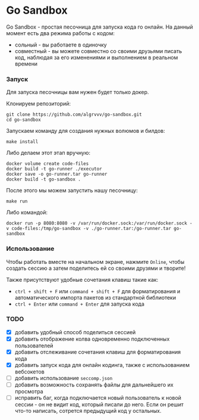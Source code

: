 # Go Sandbox

Go Sandbox - простая песочница для запуска кода го онлайн.
На данный момент есть два режима работы с кодом:
- сольный - вы работаете в одиночку
- совместный - вы можете совместно со своими друзьями писать код, наблюдая за его изменениями и выполнением в реальном времени

### Запуск

Для запуска песочницы вам нужен будет только докер.
<br>

Клонируем репозиторий:
```shell
git clone https://github.com/algrvvv/go-sandbox.git
cd go-sandbox
```

Запускаем команду для создания нужных волюмов и билдов:
```shell
make install
```

Либо делаем этот этап вручную:
```shell
docker volume create code-files
docker build -t go-runner ./executor
docker save -o go-runner.tar go-runner
docker build -t go-sandbox .
```

После этого мы можем запустить нашу песочницу:
```shell
make run
```

Либо командой:
```shell
docker run -p 8080:8080 -v /var/run/docker.sock:/var/run/docker.sock -v code-files:/tmp/go-sandbox -v ./go-runner.tar:/go-runner.tar go-sandbox
```

### Использование

Чтобы работать вместе на начальном экране, нажмите `Online`, чтобы создать сессию а затем поделитесь ей
со своими друзями и творите!

Также присутствуют удобные сочетания клавиш такие как:
- `ctrl + shift + F` или `command + shift + F` для форматирования и автоматического импорта пакетов из стандартной библиотеки
- `ctrl + Enter` или `command + Enter` для запуска кода

### TODO

- [x] добавить удобный способ поделиться сессией
- [x] добавить отображение колва одновременно подключенных пользователей
- [x] добавить отслеживание сочетания клавиш для форматирования кода 
- [x] добавить запуск кода для онлайн кодинга, также с использованием вебсокетов
- [ ] добавить использование `seccomp.json`
- [ ] добавить возможность сохранять файлы для дальнейшего их просмотра
- [ ] исправить баг, когда подключается новый пользователь к новой сессии - он не видит код, который писали до него. Если он решит что-то написать, сотрется предыдущий код у остальных. 
